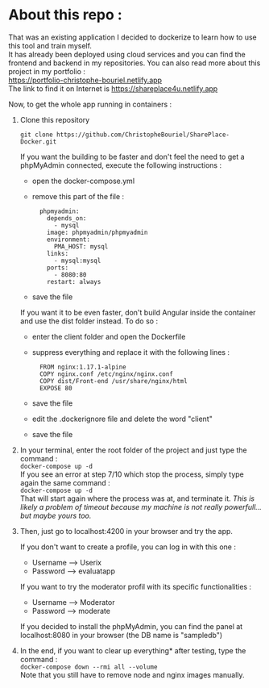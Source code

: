 # About this repo :
That was an existing application I decided to dockerize to learn how to use this tool and train myself.  
It has already been deployed using cloud services and you can find the frontend and backend in my repositories. 
You can also read more about this project in my portfolio :  
https://portfolio-christophe-bouriel.netlify.app  
The link to find it on Internet is https://shareplace4u.netlify.app

Now, to get the whole app running in containers :

1. Clone this repository

	`git clone https://github.com/ChristopheBouriel/SharePlace-Docker.git`

	If you want the building to be faster and don't feel the need to get a phpMyAdmin connected, execute the 	following instructions :  
	* open the docker-compose.yml
	* remove this part of the file :
	
			phpmyadmin:  
			  depends_on:  
			    - mysql  
			  image: phpmyadmin/phpmyadmin  
			  environment:  
			    PMA_HOST: mysql  
			  links:  
			    - mysql:mysql  
			  ports:  
			    - 8080:80  
			  restart: always
	* save the file

	If you want it to be even faster, don't build Angular inside the container and use the dist folder instead. To do so :  
	* enter the client folder and open the Dockerfile
	* suppress everything and replace it with the following lines :
	
			FROM nginx:1.17.1-alpine  
			COPY nginx.conf /etc/nginx/nginx.conf  
			COPY dist/Front-end /usr/share/nginx/html  
			EXPOSE 80  
	* save the file
	* edit the .dockerignore file and delete the word "client"
	* save the file

2. In your terminal, enter the root folder of the project and just type the command :  
`docker-compose up -d`  
	If you see an error at step 7/10 which stop the process, simply type again the same command :  
	`docker-compose up -d`  
	That will start again where the process was at, and terminate it.
	*This is likely a problem of timeout because my machine is not really powerfull... but maybe yours too.*

3. Then, just go to localhost:4200 in your browser and try the app.

	If you don't want to create a profile, you can log in with this one :  
	* Username --> Userix
	* Password --> evaluatapp
	
	If you want to try the moderator profil with its specific functionalities :  
	* Username --> Moderator
	* Password --> moderate

	If you decided to install the phpMyAdmin, you can find the panel at localhost:8080 in your browser (the DB 	name is "sampledb")

4. In the end, if you want to clear up everything* after testing, type the command :  
	`docker-compose down --rmi all --volume`  
	Note that you still have to remove node and nginx images manually.
